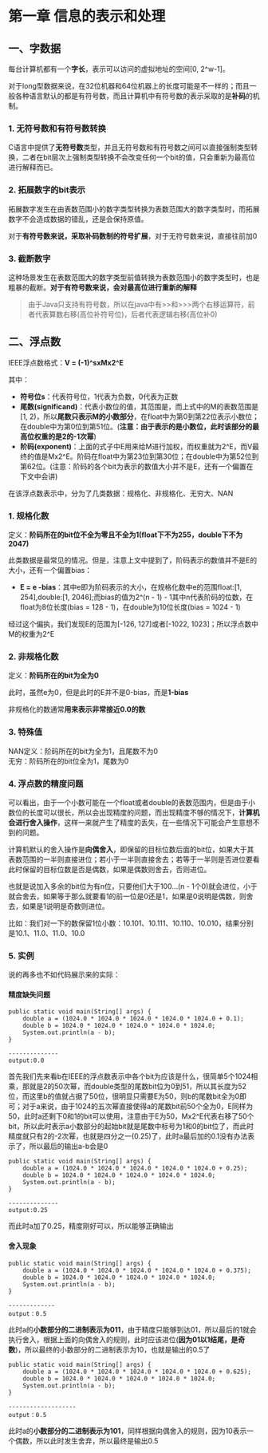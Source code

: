 # 第一章 信息的表示和处理  
## 一、字数据  
  
每台计算机都有一个**字长**，表示可以访问的虚拟地址的空间[0, 2^w-1]。  
  
对于long型数据来说，在32位机器和64位机器上的长度可能是不一样的；而且一般各种语言默认的都是有符号数，而且计算机中有符号数的表示采取的是**补码**的机制。    
  
### 1. 无符号数和有符号数转换
  
C语言中提供了**无符号数**类型，并且无符号数和有符号数之间可以直接强制类型转换，二者在bit层次上强制类型转换不会改变任何一个bit的值，只会重新为最高位进行解释而已。  
  
### 2. 拓展数字的bit表示    
  
拓展数字发生在由表数范围小的数字类型转换为表数范围大的数字类型时，而拓展数字不会造成数据的错乱，还是会保持原值。
  
对于**有符号数来说，采取补码数制的符号扩展**，对于无符号数来说，直接往前加0  
  
### 3. 截断数字  
    
这种场景发生在表数范围大的数字类型前值转换为表数范围小的数字类型时，也是粗暴的截断。**对于有符号数来说，会对最高位进行重新的解释**  
  
> 由于Java只支持有符号数，所以在java中有>>和>>>两个右移运算符，前者代表算数右移(高位补符号位)，后者代表逻辑右移(高位补0)
  
## 二、浮点数  
  
IEEE浮点数格式：**V = (-1)^sxMx2^E**  
  
其中：  
  
* **符号位s**：代表符号位，1代表为负数，0代表为正数  
* **尾数(significand)**：代表小数位的值，其范围是，而上式中的M的表数范围是[1, 2)，所以**尾数只表示M的小数部分**，在float中为第0到第22位表示小数位；在double中为第0位到第51位。(**注意：由于表示的是小数位，此时该部分的最高位权重的是2的-1次幂**)  
* **阶码(exponent)**：上面的式子中E用来给M进行加权，而权重就为2^E，而V最终的值是Mx2^E。阶码在float中为第23位到第30位；在double中为第52位到第62位。(注意：阶码的各个bit为表示的数值大小并不是E，还有一个偏置在下文中会讲)  

在该浮点数表示中，分为了几类数据：规格化、非规格化、无穷大、NAN  
  
### 1. 规格化数  
  
定义：**阶码所在的bit位不全为零且不全为1(float下不为255，double下不为2047)**    
  
此类数据是最常见的情况。但是，注意上文中提到了，阶码表示的数值并不是E的大小，还有一个偏置bias：  
* **E = e -bias**：其中e即为阶码表示的大小，在规格化数中e的范围float:[1, 254],double:[1, 2046];而bias的值为2^(n - 1) - 1其中n代表阶码的位数，在float为8位长度(bias = 128 - 1)，在double为10位长度(bias = 1024 - 1)  

经过这个偏执，我们发现E的范围为[-126, 127]或者[-1022, 1023]；所以浮点数中M的权重为2^E
  
### 2. 非规格化数  
  
定义：**阶码所在的bit为全为0**  
  
此时，虽然e为0，但是此时的E并不是0-bias，而是**1-bias**  
  
非规格化的数通常**用来表示非常接近0.0的数**  
  
### 3. 特殊值  
  
NAN定义：阶码所在的bit为全为1，且尾数不为0  
无穷：阶码所在的bit位全为1，尾数为0  
  
### 4. 浮点数的精度问题  
  
可以看出，由于一个小数可能在一个float或者double的表数范围内，但是由于小数位的长度可以很长，所以会出现精度的问题，而出现精度不够的情况下，**计算机会进行舍入操作**，这样一来就产生了精度的丢失，在一些情况下可能会产生意想不到的问题。  
  
计算机默认的舍入操作是**向偶舍入**，即保留的目标位数后面的bit位，如果大于其表数范围的一半则直接进位；若小于一半则直接舍去；若等于一半则是否进位要看此时保留的目标位数是否是偶数，如果是偶数则舍去，否则进位。  
    
也就是说加入多余的bit位为有n位，只要他们大于100...(n - 1个0)就会进位，小于就会舍去，如果等于那么就要看1的前一位是0还是1，如果是0说明是偶数，则舍去，如果是1说明是奇数则进位。  
  
比如：我们对一下的数保留1位小数：10.101、10.111、10.110、10.010，结果分别是10.1、11.0、11.0、10.0  
  
### 5. 实例  
  
说的再多也不如代码展示来的实际：  
  
#### 精度缺失问题  
  
	public static void main(String[] args) {
        double a = (1024.0 * 1024.0 * 1024.0 * 1024.0 * 1024.0 + 0.1);
        double b = 1024.0 * 1024.0 * 1024.0 * 1024.0 * 1024.0;
        System.out.println(a - b);
    }    
  
	--------------
	output:0.0
  
首先我们先来看b在IEEE的浮点数表示中各个bit为应该是什么，很简单5个1024相乘，那就是2的50次幂，而double类型的尾数bit位为0到51，所以其长度为52位，而这里b的值就占据了50位，很明显只需要E为50，则b的尾数bit全为0即可；对于a来说，由于1024的五次幂直接使得a的尾数bit前50个全为0，E同样为50，此时a还剩下0和1的bit可以使用，注意由于E为50，Mx2^E代表右移了50个bit，所以此时表示a小数部分的起始bit就是尾数中标号为1和0的bit位了，而此时精度就只有2的-2次幂，也就是四分之一(0.25)了，此时a最后加的0.1没有办法表示了，所以最后的输出a-b会是0  
  
	public static void main(String[] args) {
        double a = (1024.0 * 1024.0 * 1024.0 * 1024.0 * 1024.0 + 0.25);
        double b = 1024.0 * 1024.0 * 1024.0 * 1024.0 * 1024.0;
        System.out.println(a - b);
    }  
  
	--------------
	output:0.25  
  
而此时a加了0.25，精度刚好可以，所以能够正确输出  
  
#### 舍入现象  
  
	public static void main(String[] args) {
        double a = (1024.0 * 1024.0 * 1024.0 * 1024.0 * 1024.0 + 0.375);
        double b = 1024.0 * 1024.0 * 1024.0 * 1024.0 * 1024.0;
        System.out.println(a - b);
    }  
  
	-------------
	output：0.5  
  
此时a的**小数部分的二进制表示为011**，由于精度只能够到达01，所以最后的1就会执行舍入，根据上面的向偶舍入的规则，此时应该进位(**因为01以1结尾，是奇数**)，所以最终的小数部分的二进制表示为10，也就是输出的0.5了  
  
	public static void main(String[] args) {
        double a = (1024.0 * 1024.0 * 1024.0 * 1024.0 * 1024.0 + 0.625);
        double b = 1024.0 * 1024.0 * 1024.0 * 1024.0 * 1024.0;
        System.out.println(a - b);
    }  
  
	-------------------
	output：0.5  
  
此时a的**小数部分的二进制表示为101**，同样根据向偶舍入的规则，因为10表示一个偶数，所以此时发生舍弃，所以最终是输出0.5
  
